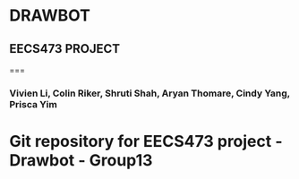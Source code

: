 # DRAWBOT
## EECS473 PROJECT
===
### Vivien Li, Colin Riker, Shruti Shah, Aryan Thomare, Cindy Yang, Prisca Yim
Git repository for EECS473 project - Drawbot - Group13
===